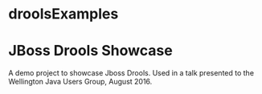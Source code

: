 # droolsExamples

# JBoss Drools Showcase

A demo project to showcase Jboss Drools. Used in a talk presented to the Wellington Java Users Group, August 2016.



